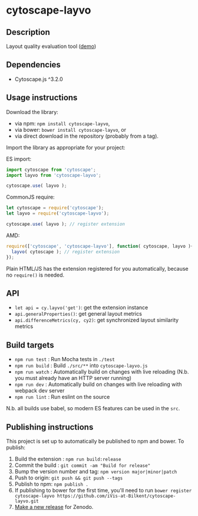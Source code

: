 cytoscape-layvo
================================================================================


## Description

Layout quality evaluation tool ([demo](https://iVis-at-Bilkent.github.io/cytoscape-layvo))

## Dependencies

 * Cytoscape.js ^3.2.0


## Usage instructions

Download the library:
 * via npm: `npm install cytoscape-layvo`,
 * via bower: `bower install cytoscape-layvo`, or
 * via direct download in the repository (probably from a tag).

Import the library as appropriate for your project:

ES import:

```js
import cytoscape from 'cytoscape';
import layvo from 'cytoscape-layvo';

cytoscape.use( layvo );
```

CommonJS require:

```js
let cytoscape = require('cytoscape');
let layvo = require('cytoscape-layvo');

cytoscape.use( layvo ); // register extension
```

AMD:

```js
require(['cytoscape', 'cytoscape-layvo'], function( cytoscape, layvo ){
  layvo( cytoscape ); // register extension
});
```

Plain HTML/JS has the extension registered for you automatically, because no `require()` is needed.


## API
- `let api = cy.layvo('get')`: get the extension instance
- `api.generalProperties()`: get general layout metrics
- `api.differenceMetrics(cy, cy2)`: get synchronized layout similarity metrics

## Build targets

* `npm run test` : Run Mocha tests in `./test`
* `npm run build` : Build `./src/**` into `cytoscape-layvo.js`
* `npm run watch` : Automatically build on changes with live reloading (N.b. you must already have an HTTP server running)
* `npm run dev` : Automatically build on changes with live reloading with webpack dev server
* `npm run lint` : Run eslint on the source

N.b. all builds use babel, so modern ES features can be used in the `src`.


## Publishing instructions

This project is set up to automatically be published to npm and bower.  To publish:

1. Build the extension : `npm run build:release`
1. Commit the build : `git commit -am "Build for release"`
1. Bump the version number and tag: `npm version major|minor|patch`
1. Push to origin: `git push && git push --tags`
1. Publish to npm: `npm publish .`
1. If publishing to bower for the first time, you'll need to run `bower register cytoscape-layvo https://github.com/iVis-at-Bilkent/cytoscape-layvo.git`
1. [Make a new release](https://github.com/iVis-at-Bilkent/cytoscape-layvo/releases/new) for Zenodo.
